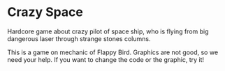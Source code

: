 # Crazy Space
Hardcore game about crazy pilot of space ship, who is flying from big dangerous laser through strange stones columns.

This is a game on mechanic of Flappy Bird. Graphics are not good, so we need your help. If you want to change the code or the graphic, try it!
